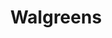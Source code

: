 ---
title: "Walgreens"
url: /chicago/walgreens-south-doctor-martin-luther-king-junior-drive/
shop: Drogerie
---